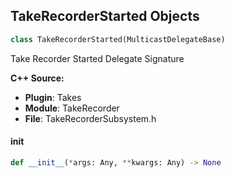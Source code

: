 ## TakeRecorderStarted Objects

```python
class TakeRecorderStarted(MulticastDelegateBase)
```

Take Recorder Started  Delegate Signature

**C++ Source:**

- **Plugin**: Takes
- **Module**: TakeRecorder
- **File**: TakeRecorderSubsystem.h

<a id="unreal.TakeRecorderStarted.__init__"></a>

#### __init__

```python
def __init__(*args: Any, **kwargs: Any) -> None
```

<a id="unreal.TakeRecorderStopped"></a>